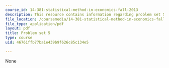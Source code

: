 ```yaml
---
course_id: 14-381-statistical-method-in-economics-fall-2013
description: This resource contains information regarding problem set 5.
file_location: /coursemedia/14-381-statistical-method-in-economics-fall-2013/46761ffb77ba1e439b9f626c85c134e5_MIT14_381F13_ps5_2007.pdf
file_type: application/pdf
layout: pdf
title: Problem set 5
type: course
uid: 46761ffb77ba1e439b9f626c85c134e5

---
```

None